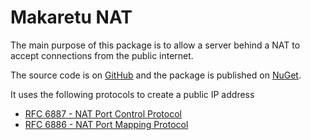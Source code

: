 # Makaretu NAT

The main purpose of this package is to allow a server behind a NAT to accept connections from the public internet.

The source code is on [GitHub](https://github.com/richardschneider/net-nat) and the 
package is published on [NuGet](https://www.nuget.org/packages/Makaretu.Nat).

It uses the following protocols to create a public IP address

- [RFC 6887 - NAT Port Control Protocol](https://tools.ietf.org/html/rfc6887)
- [RFC 6886 - NAT Port Mapping Protocol](https://tools.ietf.org/html/rfc6886)

